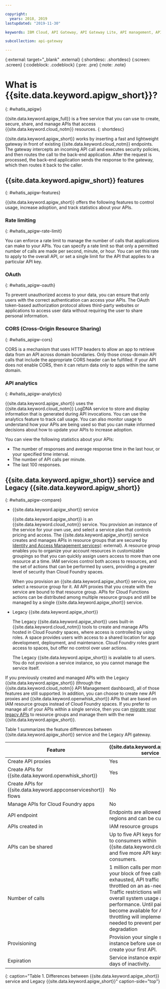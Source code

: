 ```yaml
---

copyright:
  years: 2018, 2019
lastupdated: "2019-11-30"

keywords: IBM Cloud, API Gateway, API Gateway Lite, API management, API, manage, share, gateway, develop, create, proxy, Cloud Foundry, App Connect, Cloud Functions, resource group, space, organization, IAM, whatis

subcollection: api-gateway

---
```



{:external: target="_blank" .external} 
{:shortdesc: .shortdesc}
{:screen: .screen}
{:codeblock: .codeblock}
{:pre: .pre}
{:note: .note}

# What is {{site.data.keyword.apigw_short}}?
{: #whatis_apigw}

{{site.data.keyword.apigw_full}} is a free service that you can use to create, secure, share, and manage APIs that access {{site.data.keyword.cloud_notm}} resources.
{: shortdesc}

{{site.data.keyword.apigw_short}} works by inserting a fast and lightweight gateway in front of existing {{site.data.keyword.cloud_notm}} endpoints. The gateway intercepts an incoming API call and executes security policies, and then routes the call to the back-end application. After the request is processed, the back-end application sends the response to the gateway, which then routes it back to the caller.


## {{site.data.keyword.apigw_short}} features
{: #whatis_apigw-features}

{{site.data.keyword.apigw_short}} offers the following features to control usage, increase adoption, and track statistics about your APIs.

### Rate limiting 
{: #whatis_apigw-rate-limit}

You can enforce a rate limit to manage the number of calls that applications can make to your APIs. You can specify a rate limit so that only a permitted number of calls are made per second, minute, or hour. You can set this rate to apply to the overall API, or set a single limit for the API that applies to a particular API key.

### OAuth
{: #whatis_apigw-oauth}

To prevent unauthorized access to your data, you can ensure that only users with the correct authentication can access your APIs. The OAuth token-based authorization protocol allows third-party websites or applications to access user data without requiring the user to share personal information.

### CORS (Cross-Origin Resource Sharing)
{: #whatis_apigw-cors}

CORS is a mechanism that uses HTTP headers to allow an app to retrieve data from an API across domain boundaries. Only those cross-domain API calls that include the appropriate CORS header can be fulfilled. If your API does not enable CORS, then it can return data only to apps within the same domain.

### API analytics
{: #whatis_apigw-analytics}

{{site.data.keyword.apigw_short}} uses the {{site.data.keyword.cloud_notm}} LogDNA service to store and display information that is generated during API invocations. You can use the analytics feature to track call usage. You can also monitor usage to understand how your APIs are being used so that you can make informed decisions about how to update your APIs to increase adoption. 

You can view the following statistics about your APIs:
* The number of responses and average response time in the last hour, or your specified time interval.
* The number of API calls per minute.
* The last 100 responses.

## {{site.data.keyword.apigw_short}} service and Legacy {{site.data.keyword.apigw_short}}
{: #whatis_apigw-compare}

- {{site.data.keyword.apigw_short}} service

  {{site.data.keyword.apigw_short}} is an {{site.data.keyword.cloud_notm}} service. You provision an instance of the service for your own use, and select a service plan that controls pricing and access. The {{site.data.keyword.apigw_short}} service creates and manages APIs in resource groups that are secured by [Identity and Access Management services](/docs/iam?topic=iam-iamoverview){: external}. A resource group enables you to organize your account resources in customizable groupings so that you can quickly assign users access to more than one resource at a time. IAM services control both access to resources, and the set of actions that can be performed by users, providing a greater level of security than Cloud Foundry spaces.

  When you provision an {{site.data.keyword.apigw_short}} service, you select a resource group for it. All API proxies that you create with the service are bound to that resource group. APIs for Cloud Functions actions can be distributed among multiple resource groups and still be managed by a single {{site.data.keyword.apigw_short}} service.

- Legacy {{site.data.keyword.apigw_short}}

  The Legacy {{site.data.keyword.apigw_short}} uses built-in {{site.data.keyword.cloud_notm}} tools to create and manage APIs hosted in Cloud Foundry spaces, where access is controlled by using roles. A space provides users with access to a shared location for app development, deployment, and maintenance. Cloud Foundry roles grant access to spaces, but offer no control over user actions. 
  
  The Legacy {{site.data.keyword.apigw_short}} is available to all users. You do not provision a service instance, so you cannot manage the service itself. 

If you previously created and managed APIs with the Legacy {{site.data.keyword.apigw_short}} (through the {{site.data.keyword.cloud_notm}} API Management dashboard), all of those features are still supported. In addition, you can choose to create new API proxies and {{site.data.keyword.openwhisk_short}} APIs that are based on IAM resource groups instead of Cloud Foundry spaces. If you prefer to manage all of your APIs within a single service, then you can [migrate your legacy APIs](/docs/api-gateway?topic=api-gateway-migrate_api) to resource groups and manage them with the new {{site.data.keyword.apigw_short}}.

Table 1 summarizes the feature differences between {{site.data.keyword.apigw_short}} service and the Legacy API gateway.

| Feature | {{site.data.keyword.apigw_short}} service | Legacy {{site.data.keyword.apigw_short}} |
| ------- | ------------------- | -------------------------- |
| Create API proxies | Yes | Yes |
| Create APIs for {{site.data.keyword.openwhisk_short}} | Yes | Yes |
| Create APIs for {{site.data.keyword.appconserviceshort}} flows | No | Yes |
| Manage APIs for Cloud Foundry apps | No  | Yes |
| API endpoint | Endpoints are allowed in multiple regions and can be customized. | A single endpoint is allowed, and can be customized. |
| APIs created in | IAM resource groups | Cloud Foundry spaces |
| APIs can be shared | Up to five API keys for distribution to consumers within {{site.data.keyword.cloud_notm}}, and five more API keys for external consumers.  | Up to five API keys for distribution to consumers within {{site.data.keyword.cloud_notm}}, and five more API keys for external consumers. |
| Number of calls | 1 million calls per month. After your block of free calls is exhausted, API traffic might be throttled on an as-needed basis. Traffic restrictions will be based on overall system usage and performance. Until paid plans become available for API Gateway, throttling will implemented only as needed to prevent performance degradation| Unlimited. |
| Provisioning | Provision your single service instance before use or when you create your first API. |Always available. You do not need to provision your own service. |
| Expiration | Service instance expires after 30 days of inactivity. | No expiration |
{: caption="Table 1. Differences between {{site.data.keyword.apigw_short}} service and Legacy {{site.data.keyword.apigw_short}}" caption-side="top"}